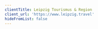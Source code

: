 ```yaml
---
clientTitle: Leipzig Tourismus & Region
client_url: 'https://www.leipzig.travel'
hideFromList: false
---
```



